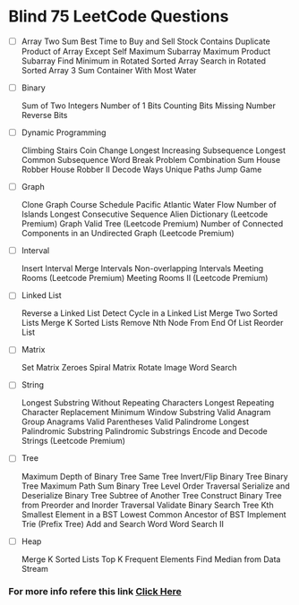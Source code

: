 
# Blind 75 LeetCode Questions


- [ ] Array
    Two Sum
    Best Time to Buy and Sell Stock
    Contains Duplicate
    Product of Array Except Self
    Maximum Subarray
    Maximum Product Subarray
    Find Minimum in Rotated Sorted Array
    Search in Rotated Sorted Array
    3 Sum
    Container With Most Water

- [ ] Binary

    Sum of Two Integers
    Number of 1 Bits
    Counting Bits
    Missing Number
    Reverse Bits

- [ ] Dynamic Programming

    Climbing Stairs
    Coin Change
    Longest Increasing Subsequence
    Longest Common Subsequence
    Word Break Problem
    Combination Sum
    House Robber
    House Robber II
    Decode Ways
    Unique Paths
    Jump Game

- [ ] Graph

    Clone Graph
    Course Schedule
    Pacific Atlantic Water Flow
    Number of Islands
    Longest Consecutive Sequence
    Alien Dictionary (Leetcode Premium)
    Graph Valid Tree (Leetcode Premium)
    Number of Connected Components in an Undirected Graph (Leetcode Premium)

- [ ] Interval

    Insert Interval
    Merge Intervals
    Non-overlapping Intervals
    Meeting Rooms (Leetcode Premium)
    Meeting Rooms II (Leetcode Premium)

- [ ] Linked List

    Reverse a Linked List
    Detect Cycle in a Linked List
    Merge Two Sorted Lists
    Merge K Sorted Lists
    Remove Nth Node From End Of List
    Reorder List

- [ ] Matrix

    Set Matrix Zeroes
    Spiral Matrix
    Rotate Image
    Word Search

- [ ] String

    Longest Substring Without Repeating Characters
    Longest Repeating Character Replacement
    Minimum Window Substring
    Valid Anagram
    Group Anagrams
    Valid Parentheses
    Valid Palindrome
    Longest Palindromic Substring
    Palindromic Substrings
    Encode and Decode Strings (Leetcode Premium)

- [ ] Tree

    Maximum Depth of Binary Tree
    Same Tree
    Invert/Flip Binary Tree
    Binary Tree Maximum Path Sum
    Binary Tree Level Order Traversal
    Serialize and Deserialize Binary Tree
    Subtree of Another Tree
    Construct Binary Tree from Preorder and Inorder Traversal
    Validate Binary Search Tree
    Kth Smallest Element in a BST
    Lowest Common Ancestor of BST
    Implement Trie (Prefix Tree)
    Add and Search Word
    Word Search II

- [ ] Heap

    Merge K Sorted Lists
    Top K Frequent Elements
    Find Median from Data Stream
    
    
### For more info refere this link  [Click Here](https://leetcode.com/discuss/general-discussion/460599/blind-75-leetcode-questions)
